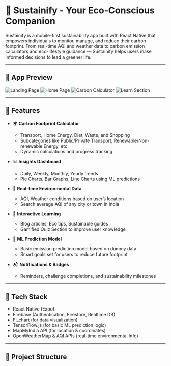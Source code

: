 # 🌿 Sustainify - Your Eco-Conscious Companion

Sustainify is a mobile-first sustainability app built with React Native that empowers individuals 
to monitor, manage, and reduce their carbon footprint. From real-time AQI and weather data to 
carbon emission calculators and eco-lifestyle guidance — Sustainify helps users make informed 
decisions to lead a greener life.

---

## 📱 App Preview

![Landing Page](./assets/screens/landing.png)
![Home Page](./assets/screens/home.png)
![Carbon Calculator](./assets/screens/calc.png)
![Learn Section](./assets/screens/learn.png)

---

## 🚀 Features

- 🌍 **Carbon Footprint Calculator**
  - Transport, Home Energy, Diet, Waste, and Shopping
  - Subcategories like Public/Private Transport, Renewable/Non-renewable Energy, etc.
  - Dynamic calculations and progress tracking

- 📊 **Insights Dashboard**
  - Daily, Weekly, Monthly, Yearly trends
  - Pie Charts, Bar Graphs, Line Charts using ML predictions

- 📡 **Real-time Environmental Data**
  - AQI, Weather conditions based on user’s location
  - Search average AQI of any city or town in India

- 🧠 **Interactive Learning**
  - Blog articles, Eco tips, Sustainable guides
  - Gamified Quiz Section to improve user knowledge

- 🧮 **ML Prediction Model**
  - Basic emission prediction model based on dummy data
  - Smart goals set for users to reduce future footprint

- 📬 **Notifications & Badges**
  - Reminders, challenge completions, and sustainability milestones

---

## 🧰 Tech Stack

- React Native (Expo)
- Firebase (Authentication, Firestore, Realtime DB)
- Fl_chart (for data visualization)
- TensorFlow.js (for basic ML prediction logic)
- MapMyIndia API (for location & coordinates)
- OpenWeatherMap & AQI APIs (real-time environmental info)

---

## 📁 Project Structure

